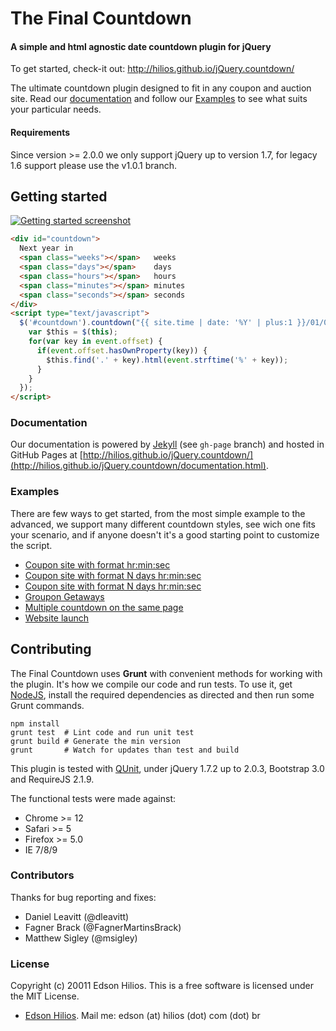 The Final Countdown
===================

#### A simple and html agnostic date countdown plugin for jQuery ####

To get started, check-it out: http://hilios.github.io/jQuery.countdown/

The ultimate countdown plugin designed to fit in any coupon and auction site. Read our [documentation](http://hilios.github.io/jQuery.countdown/documentation.html) and follow our [Examples](http://hilios.github.io/jQuery.countdown/examples.html) to see what suits your particular needs.

#### Requirements ####

Since version >= 2.0.0 we only support jQuery up to version 1.7, for legacy 1.6 support please use the v1.0.1 branch.

Getting started
---------------

[![Getting started screenshot](http://hilios.github.io/jQuery.countdown/images/getting-started-screenshot.png)](http://hilios.github.io/jQuery.countdown/)

```html
<div id="countdown">
  Next year in
  <span class="weeks"></span>   weeks
  <span class="days"></span>    days
  <span class="hours"></span>   hours
  <span class="minutes"></span> minutes
  <span class="seconds"></span> seconds
</div>
<script type="text/javascript">
  $('#countdown').countdown("{{ site.time | date: '%Y' | plus:1 }}/01/01", function(event) {
    var $this = $(this);
    for(var key in event.offset) {
      if(event.offset.hasOwnProperty(key)) {
        $this.find('.' + key).html(event.strftime('%' + key));
      }
    }
  });
</script>
```

### Documentation ###

Our documentation is powered by [Jekyll](http://jekyllrb.com/) (see `gh-page` branch) and hosted in GitHub Pages at [http://hilios.github.io/jQuery.countdown/](http://hilios.github.io/jQuery.countdown/documentation.html).

### Examples ###

There are few ways to get started, from the most simple example to the advanced, we support many different countdown styles, see wich one fits your scenario, and if anyone doesn't it's a good starting point to customize the script.

-   [Coupon site with format hr:min:sec](#)
-   [Coupon site with format N days hr:min:sec](#)
-   [Coupon site with format N days hr:min:sec](#)
-   [Groupon Getaways](#)
-   [Multiple countdown on the same page](#)
-   [Website launch](#)

Contributing
------------

The Final Countdown uses **Grunt** with convenient methods for working with the plugin. It's how we compile our code and run tests. To use it, get [NodeJS](http://nodejs.org/), install the required dependencies as directed and then run some Grunt commands.

```shell
npm install
grunt test  # Lint code and run unit test
grunt build # Generate the min version
grunt       # Watch for updates than test and build
```

This plugin is tested with [QUnit](http://qunitjs.com/), under jQuery 1.7.2 up to 2.0.3, Bootstrap 3.0 and RequireJS 2.1.9. 

The functional tests were made against:

*   Chrome >= 12
*   Safari >= 5
*   Firefox >= 5.0
*   IE 7/8/9

### Contributors ###

Thanks for bug reporting and fixes:

*   Daniel Leavitt (@dleavitt)
*   Fagner Brack (@FagnerMartinsBrack)
*   Matthew Sigley (@msigley)

### License ###

Copyright (c) 20011 Edson Hilios. This is a free software is licensed under the MIT License.

*   [Edson Hilios](http://edson.hilios.com.br). Mail me: edson (at) hilios (dot) com (dot) br